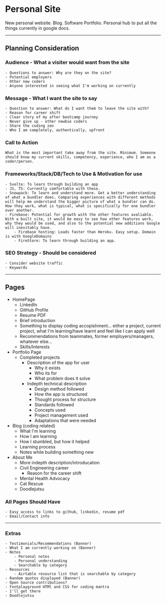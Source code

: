# Personal Site
New personal website. Blog. Software Portfolio. Personal hub to put all the things currently in google docs.

---
## Planning Consideration
### Audience - What a visiter would want from the site
    - Questions to answer: Why are they on the site?
    - Potential employers
    - Other new coders
    - Anyone interested in seeing what I'm working on currently

### Message - What I want the site to say
    - Question to answer: What do I want them to leave the site with?
    - Reason for career shift
    - Clear story of my after bootcamp journey
    - Never give up - other newbie coders
    - Share the coding zen
    - Who I am completely, authentically, upfront

### Call to Action
    What is the most important take away from the site. Minimum. Someone should know my current skills, competency, experience, who I am as a coder/person.

### Frameworks/Stack/DB/Tech to Use & Motivation for use
    - Svelte: To learn through building an app
    - JS, TS: Currently comfortable with these.
    - Snowpack: To learn and understand more. Get a better understanding of what a bundler does. Comparing experiences with different methods will help me understand the bigger picture of what a bundler can do. How they work, what is typical, what is specifically for one bundler over another.
    - Firebase: Potential for growth with the other features avaliable. With a built site, it would be easy to see how other features work, why they would be used, and also to the potential new additions Google will inevitably have.
        - Firebase hosting: Loads faster than Heroku. Easy setup. Domain is with GoogleDomains
        - FireStore: To learn through building an app.

### SEO Strategy - Should be considered
    - Consider website traffic
    - Keywords
---
## Pages
- HomePage
    - LinkedIn
    - GitHub Profile
    - Resume PDF
    - Brief introduction
    - Something to display coding accopishment... either a project, current project, what I'm learning/have learnt and feel like I can apply well
    - Recommendations from teammates, former employers/managers, whatever else...
    - Skills/Interests
- Portfolio Page
    - Completed projects
        - Description of the app for user
            - Why it exists
            - Who its for
            - What problem does it solve
        - Indepth technical description
            - Design method followed
            - How the app is structured
            - Thought process for structure
            - Standards followed
            - Concepts used
            - Project management used
            - Adaptations that were needed
- Blog (coding related)
    - What I'm learning
    - How I am learning
    - How I stumbled, but how it helped
    - Learning process
    - Notes while building something new
- About Me
    - More indepth description/introducation
    - Civil Engineering career
        - Reason for the career shift
    - Mental Health Advocacy
    - Cat Rescue
    - Doodlejutsu

### All Pages Should Have
    - Easy access to links to github, linkedin, resume pdf
    - Email/Contact info
---

### Extras
    - Testimonials/Recommendations (Banner)
    - What I am currently working on (Banner)
    - Notes
        - Personal notes
        - Personal understanding
        - Searchable by category
    - Resources
        - Airtable resource list that is searchable by category
    - Random quotes displayed (Banner)
    - Open Source contributions?
    - Fontplayground HTMl and CSS for coding mantra
    - I'll get there
    - Doodlejutsu

